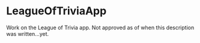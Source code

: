 # LeagueOfTriviaApp
Work on the League of Trivia app. Not approved as of when this description was written...yet.
